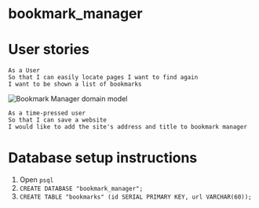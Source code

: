 # bookmark_manager
# User stories

```
As a User
So that I can easily locate pages I want to find again
I want to be shown a list of bookmarks
```
![Bookmark Manager domain model](https://github.com/GDSNewt/bookmark_manager/blob/master/images/bookmark_mgr%20domain%20model.001.png)


```
As a time-pressed user
So that I can save a website
I would like to add the site's address and title to bookmark manager
```

# Database setup instructions
1. Open ```psql```
2. ```CREATE DATABASE "bookmark_manager";```
3. ```CREATE TABLE "bookmarks" (id SERIAL PRIMARY KEY, url VARCHAR(60));```

